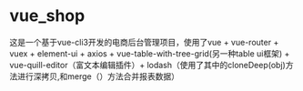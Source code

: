 # vue_shop
这是一个基于vue-cli3开发的电商后台管理项目，使用了vue + vue-router + vuex + element-ui + axios + vue-table-with-tree-grid(另一种table ui框架) + vue-quill-editor（富文本编辑插件）+ lodash（使用了其中的cloneDeep(obj)方法进行深拷贝,和merge（）方法合并报表数据）
